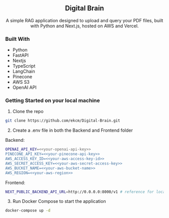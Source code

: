 <h2 align="center">Digital Brain</h2>
<p align="center">
  A simple RAG application designed to upload and query your PDF files, built with Python and Next.js, hosted on AWS and Vercel.
</p>

### Built With
* Python
* FastAPI
* Nextjs
* TypeScript
* LangChain
* Pinecone
* AWS S3
* OpenAI API

### Getting Started on your local machine
1. Clone the repo
```sh
git clone https://github.com/ekcm/Digital-Brain.git
```

2. Create a .env file in both the Backend and Frontend folder

Backend:
```sh
OPENAI_API_KEY=<<your-openai-api-key>>
PINECONE_API_KEY=<<your-pinecone-api-key>>
AWS_ACCESS_KEY_ID=<<your-aws-access-key-id>>
AWS_SECRET_ACCESS_KEY=<<your-aws-secret-access-key>>
AWS_BUCKET_NAME=<<your-aws-bucket-name>>
AWS_REGION=<<your-aws-region>>
```

Frontend:
```sh
NEXT_PUBLIC_BACKEND_API_URL=http://0.0.0.0:8000/v1 # reference for local development only
```

3. Run Docker Compose to start the application
```sh
docker-compose up -d
```
